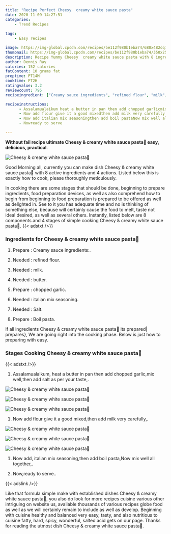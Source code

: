 ```yaml
---
title: "Recipe Perfect Cheesy  creamy white sauce pasta"
date: 2020-11-09 14:27:51
categories:
    - Trend Recipes
    
tags:
    - Easy recipes

image: https://img-global.cpcdn.com/recipes/be112f980b1eba74/680x482cq70/cheesy-creamy-white-sauce-pasta🍜-recipe-main-photo.jpg
thumbnail: https://img-global.cpcdn.com/recipes/be112f980b1eba74/350x250cq70/cheesy-creamy-white-sauce-pasta🍜-recipe-main-photo.jpg
description: Recipe Yummy Cheesy  creamy white sauce pasta with 8 ingredients and 4 stages of easy cooking.
author: Dennis Ray
calories: 152 calories
fatContent: 10 grams fat
preptime: PT14M
cooktime: PT2H
ratingvalue: 3.2
reviewcount: 795
recipeingredient: ["Creamy sauce ingredients", "refined flour", "milk", "butter", "chopped garlic", "italian mix seasoning", "Salt", "Boil pasta"]

recipeinstructions: 
      - Assalamualaikum heat a butter in pan then add chopped garlicmix wellthen add salt as per your taste 
      - Now add flour give it a good mixedthen add milk very carefully 
      - Now add italian mix seasoningthen add boil pastaNow mix well all together 
      - Nowready to serve

---
```




**Without fail recipe ultimate Cheesy &amp; creamy white sauce pasta🍜 easy, delicious, practical**. 


![Cheesy &amp; creamy white sauce pasta🍜](https://img-global.cpcdn.com/recipes/be112f980b1eba74/680x482cq70/cheesy-creamy-white-sauce-pasta🍜-recipe-main-photo.jpg "Cheesy &amp; creamy white sauce pasta🍜")




Good Morning all, currently you can make dish Cheesy &amp; creamy white sauce pasta🍜 with 8 active ingredients and 4 actions. Listed below this is exactly how to cook, please thoroughly meticulously.

In cooking there are some stages that should be done, beginning to prepare ingredients, food preparation devices, as well as also comprehend how to begin from beginning to food preparation is prepared to be offered as well as delighted in. See to it you has adequate time and no is thinking of something else, because will certainly cause the food to melt, taste not ideal desired, as well as several others. Instantly, listed below are 8 components and 4 stages of simple cooking Cheesy &amp; creamy white sauce pasta🍜.
{{< adstxt />}}

### Ingredients for Cheesy &amp; creamy white sauce pasta🍜


1. Prepare  : Creamy sauce ingredients:.

1. Needed  : refined flour.

1. Needed  : milk.

1. Needed  : butter.

1. Prepare  : chopped garlic.

1. Needed  : italian mix seasoning.

1. Needed  : Salt.

1. Prepare  : Boil pasta.



If all ingredients Cheesy &amp; creamy white sauce pasta🍜 its prepared| prepares}, We are going right into the cooking phase. Below is just how to preparing with easy.

### Stages Cooking Cheesy &amp; creamy white sauce pasta🍜

{{< adstxt />}}


1. Assalamualaikum, heat a butter in pan then add chopped garlic,mix well,then add salt as per your taste,.



![Cheesy &amp; creamy white sauce pasta🍜](https://img-global.cpcdn.com/steps/1ae4b99895137f9b/160x128cq70/cheesy-creamy-white-sauce-pasta🍜-recipe-step-1-photo.jpg" "Cheesy &amp; creamy white sauce pasta🍜")

![Cheesy &amp; creamy white sauce pasta🍜](https://img-global.cpcdn.com/steps/c752afd5a5c6ef39/160x128cq70/cheesy-creamy-white-sauce-pasta🍜-recipe-step-1-photo.jpg" "Cheesy &amp; creamy white sauce pasta🍜")

![Cheesy &amp; creamy white sauce pasta🍜](https://img-global.cpcdn.com/steps/719d1ed42e245cef/160x128cq70/cheesy-creamy-white-sauce-pasta🍜-recipe-step-1-photo.jpg" "Cheesy &amp; creamy white sauce pasta🍜")



1. Now add flour give it a good mixed,then add milk very carefully,.



![Cheesy &amp; creamy white sauce pasta🍜](https://img-global.cpcdn.com/steps/7c1ceeeebb180bd0/160x128cq70/cheesy-creamy-white-sauce-pasta🍜-recipe-step-2-photo.jpg" "Cheesy &amp; creamy white sauce pasta🍜")

![Cheesy &amp; creamy white sauce pasta🍜](https://img-global.cpcdn.com/steps/e46cc3ca86262ba7/160x128cq70/cheesy-creamy-white-sauce-pasta🍜-recipe-step-2-photo.jpg" "Cheesy &amp; creamy white sauce pasta🍜")

![Cheesy &amp; creamy white sauce pasta🍜](https://img-global.cpcdn.com/steps/968f3a97a15145fa/160x128cq70/cheesy-creamy-white-sauce-pasta🍜-recipe-step-2-photo.jpg" "Cheesy &amp; creamy white sauce pasta🍜")



1. Now add, italian mix seasoning,then add boil pasta,Now mix well all together,.



1. Now,ready to serve..





{{< adslink />}}

Like that formula simple make with established dishes Cheesy &amp; creamy white sauce pasta🍜, you also do look for more recipes cuisine various other intriguing on website us, available thousands of various recipes globe food as well as we will certainly remain to include as well as develop. Beginning with cuisine healthy and balanced very easy, tasty, and also nutritious to cuisine fatty, hard, spicy, wonderful, salted acid gets on our page. Thanks for reading the utmost dish Cheesy &amp; creamy white sauce pasta🍜.
